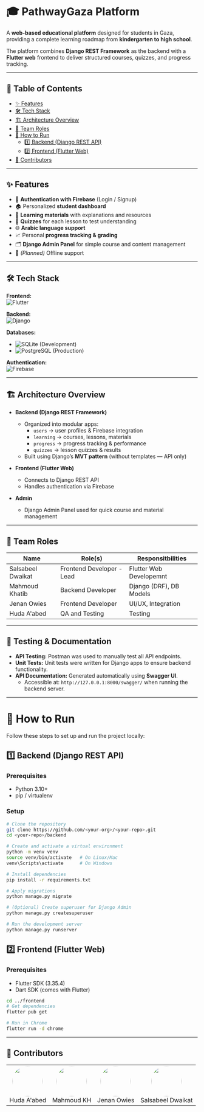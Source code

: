 # 🎓 PathwayGaza Platform

A **web-based educational platform** designed for students in Gaza, providing a complete learning roadmap from **kindergarten to high school**.  

The platform combines **Django REST Framework** as the backend with a **Flutter web** frontend to deliver structured courses, quizzes, and progress tracking.

---

## 📑 Table of Contents

- [✨ Features](#-features)
- [🛠 Tech Stack](#-tech-stack)
- [🏗️ Architecture Overview](#️-architecture-overview)
- [👥 Team Roles](#-team-roles)
- [🚀 How to Run](#-how-to-run)
  - [1️⃣ Backend (Django REST API)](#1%EF%B8%8F-backend-django-rest-api)
  - [2️⃣ Frontend (Flutter Web)](#2%EF%B8%8F-frontend-flutter-web)
- [🤝 Contributors](#-contributors)
---

## ✨ Features

- 🔑 **Authentication with Firebase** (Login / Signup)  
- 🏠 Personalized **student dashboard**  
- 📖 **Learning materials** with explanations and resources  
- 📝 **Quizzes** for each lesson to test understanding  
- 🌐 **Arabic language support**  
- 📈 Personal **progress tracking & grading**  
- 🗂️ **Django Admin Panel** for simple course and content management  
- 📶 *(Planned)* Offline support

---

## 🛠 Tech Stack

**Frontend:**  
![Flutter](https://img.shields.io/badge/Flutter-02569B?style=for-the-badge&logo=flutter&logoColor=white)  

**Backend:**  
![Django](https://img.shields.io/badge/Django_REST-092E20?style=for-the-badge&logo=django&logoColor=white)  

**Databases:**  
- ![SQLite](https://img.shields.io/badge/SQLite-003B57?style=for-the-badge&logo=sqlite&logoColor=white) (Development)  
- ![PostgreSQL](https://img.shields.io/badge/PostgreSQL-316192?style=for-the-badge&logo=postgresql&logoColor=white) (Production)  

**Authentication:**  
![Firebase](https://img.shields.io/badge/Firebase-FFCA28?style=for-the-badge&logo=firebase&logoColor=black)  

---

## 🏗️ Architecture Overview

- **Backend (Django REST Framework)**  
  - Organized into modular apps:
    - `users` → user profiles & Firebase integration  
    - `learning` → courses, lessons, materials  
    - `progress` → progress tracking & performance  
    - `quizzes` → lesson quizzes & results  
  - Built using Django’s **MVT pattern** (without templates — API only)  

- **Frontend (Flutter Web)**  
  - Connects to Django REST API  
  - Handles authentication via Firebase  

- **Admin**  
  - Django Admin Panel used for quick course and material management  
---
## 👥 Team Roles

| Name                | Role(s)                       | Responsitbilities                                  |
|---------------------|------------------------------|-----------------------------------------|
| Salsabeel Dwaikat   | Frontend Developer - Lead           | Flutter Web Developemnt |
| Mahmoud Khatib      | Backend Developer  | Django (DRF), DB Models    |
| Jenan Owies         | Frontend Developer           | UI/UX, Integration       |
| Huda A'abed         | QA and Testing            | Testing    |

---

## 🧪 Testing & Documentation

- **API Testing:** Postman was used to manually test all API endpoints.  
- **Unit Tests:** Unit tests were written for Django apps to ensure backend functionality.  
- **API Documentation:** Generated automatically using **Swagger UI**.  
  - Accessible at: `http://127.0.0.1:8000/swagger/` when running the backend server.

---
# 🚀 How to Run
Follow these steps to set up and run the project locally:

## 1️⃣ Backend (Django REST API)

### Prerequisites
- Python 3.10+  
- pip / virtualenv  

### Setup
```bash
# Clone the repository
git clone https://github.com/<your-org>/<your-repo>.git
cd <your-repo>/backend

# Create and activate a virtual environment
python -m venv venv
source venv/bin/activate   # On Linux/Mac
venv\Scripts\activate      # On Windows

# Install dependencies
pip install -r requirements.txt

# Apply migrations
python manage.py migrate

# (Optional) Create superuser for Django Admin
python manage.py createsuperuser

# Run the development server
python manage.py runserver
```

## 2️⃣ Frontend (Flutter Web)
### Prerequisites

* Flutter SDK (3.35.4)
* Dart SDK (comes with Flutter)

```bash
cd ../frontend
# Get dependencies
flutter pub get

# Run in Chrome
flutter run -d chrome
```

---

## 🤝 Contributors

<table>
  <tr>
    <td align="center">
      <a href="https://github.com/hudamabed">
        <img src="https://avatars.githubusercontent.com/hudamabed" width="80" style="border-radius:50%;" />
      </a>
      <br>Huda A'abed
    </td>
    <td align="center">
      <a href="https://github.com/MahmoudKH02">
        <img src="https://avatars.githubusercontent.com/MahmoudKH02" width="80" style="border-radius:50%;" />
      </a>
      <br>Mahmoud KH
    </td>
    <td align="center">
      <a href="https://github.com/JenanOwies">
        <img src="https://avatars.githubusercontent.com/JenanOwies" width="80" style="border-radius:50%;" />
      </a>
      <br>Jenan Owies
    </td>
    <td align="center">
      <a href="https://github.com/salsabeelDwaikat">
        <img src="https://avatars.githubusercontent.com/salsabeelDwaikat" width="80" style="border-radius:50%;" />
      </a>
      <br>Salsabeel Dwaikat
    </td>
  </tr>
</table>
